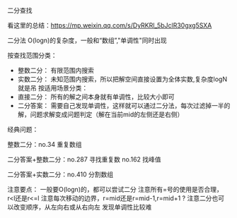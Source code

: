 二分查找

看这里的总结：https://mp.weixin.qq.com/s/DyRKRl_5bJclR30gxg5SXA

二分法 O(logn)的复杂度，一般和“数组”,"单调性"同时出现

按查找范围分类：
- 整数二分： 有限范围内搜索
- 实数二分： 未知范围内搜索，所以把解空间直接设置为全体实数,复杂度logN就是吊
按适用场景分类：
- 直接二分： 所有的解之间本身就有单调性，比较大小即可
- 二分答案： 需要自己发现单调性，这样就可以通过二分法，每次过滤掉一半的解，问题求解变成问题判定（解在当前mid的左侧还是右侧）

经典问题：

整数二分：no.34 重复数组

二分答案+整数二分：no.287 寻找重复数  no.162 找峰值

二分答案+实数二分：no.410 分割数组 

注意要点：
一般要O(logn)的，都可以尝试二分
注意所有=号的使用是否合理，r<l还是r<=l
注意每次移动的边界，r=mid还是r=mid-1,r=mid+1 ?
注意二分也可以改变顺序，从左向右或从右向左
发现单调性比较难